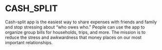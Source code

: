 # CASH_SPLIT

<p>
Cash-split app is the easiest way to share expenses with friends and family and stop stressing about “who owes who.” People can use the app to organize group bills for households, trips, and more. The mission is to reduce the stress and awkwardness that money places on our most important relationships. 
</p>

